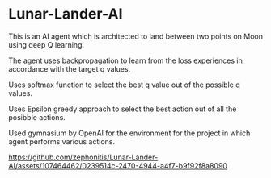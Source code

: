 # Lunar-Lander-AI
This is an AI agent which is architected to land between two points on Moon using deep Q learning.

The agent uses backpropagation to learn from the loss experiences in accordance with the target q values.

Uses softmax function to select the best q value out of the possible q values.

Uses Epsilon greedy approach to select the best action out of all the posibble actions.

Used gymnasium by OpenAI for the environment for the project in which agent performs various actions.


https://github.com/zephonitis/Lunar-Lander-AI/assets/107464462/0239514c-2470-4944-a4f7-b9f92f8a8090

